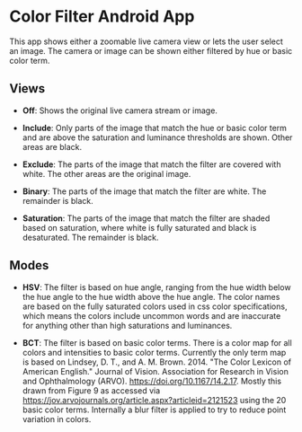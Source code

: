 Color Filter Android App
========================

This app shows either a zoomable live camera view or lets the user select an
image.  The camera or image can be shown either filtered by hue or basic color
term.

Views
-----

- **Off**: Shows the original live camera stream or image.

- **Include**: Only parts of the image that match the hue or basic color term
  and are above the saturation and luminance thresholds are shown.  Other areas
  are black.

- **Exclude**: The parts of the image that match the filter are covered with
  white.  The other areas are the original image.

- **Binary**: The parts of the image that match the filter are white.  The
  remainder is black.

- **Saturation**: The parts of the image that match the filter are shaded based
  on saturation, where white is fully saturated and black is desaturated.  The
  remainder is black.

Modes
-----

- **HSV**: The filter is based on hue angle, ranging from the hue width below
  the hue angle to the hue width above the hue angle.  The color names are
  based on the fully saturated colors used in css color specifications, which
  means the colors include uncommon words and are inaccurate for anything other
  than high saturations and luminances.

- **BCT**: The filter is based on basic color terms.  There is a color map for
  all colors and intensities to basic color terms.  Currently the only term map
  is based on Lindsey, D. T., and A. M. Brown. 2014. "The Color Lexicon of
  American English." Journal of Vision. Association for Research in Vision and
  Ophthalmology (ARVO). https://doi.org/10.1167/14.2.17.  Mostly this drawn
  from Figure 9 as accessed via
  https://jov.arvojournals.org/article.aspx?articleid=2121523 using the 20
  basic color terms.  Internally a blur filter is applied to try to reduce
  point variation in colors.
